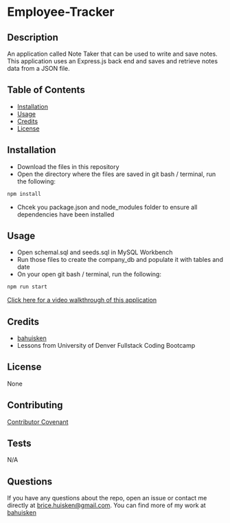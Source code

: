 # Employee-Tracker

## Description

An application called Note Taker that can be used to write and save notes. This application uses an Express.js back end and saves and retrieve notes data from a JSON file.

## Table of Contents

* [Installation](#installation)
* [Usage](#usage)
* [Credits](#credits)
* [License](#license)

## Installation

- Download the files in this repository
- Open the directory where the files are saved in git bash / terminal, run the following:
```bash
npm install
```
- Chcek you package.json and node_modules folder to ensure all dependencies have been installed

## Usage

- Open schemal.sql and seeds.sql in MySQL Workbench
- Run those files to create the company_db and populate it with tables and date
- On your open  git bash / terminal, run the following:

```bash
npm run start
```
[Click here for a video walkthrough of this application](TBD)

## Credits

* [bahuisken](https://github.com/bahuisken/)
* Lessons from University of Denver Fullstack Coding Bootcamp

## License

None

## Contributing

[Contributor Covenant](https://www.contributor-covenant.org/)

## Tests

N/A

## Questions

If you have any questions about the repo, open an issue or contact me directly at [brice.huisken@gmail.com](mailto:brice.huisken@gmail.com). You can find more of my work at [bahuisken](https://github.com/bahuisken/)